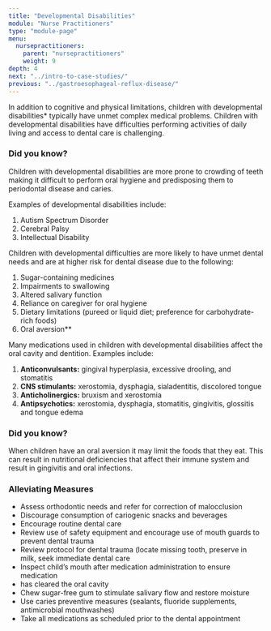 ```yaml
---
title: "Developmental Disabilities"
module: "Nurse Practitioners"
type: "module-page"
menu:
  nursepractitioners:
    parent: "nursepractitioners"
    weight: 9
depth: 4
next: "../intro-to-case-studies/"
previous: "../gastroesophageal-reflux-disease/"
---
```

<div class="pageblock"><p>In addition to cognitive and physical limitations, children with developmental disabilities* typically have unmet complex medical problems.  Children with developmental disabilities have difficulties performing activities of daily living and access to dental care is challenging. </p>
</div><div class="pageblock did_you_know"><h3>Did you know?</h3><p>Children with developmental disabilities are more prone to crowding of teeth making it difficult to perform oral hygiene and predisposing them to periodontal disease and caries.</p>
</div><div class="pageblock"><p>Examples of developmental disabilities include:
</p><ol>
<li>Autism Spectrum Disorder</li>
<li>Cerebral Palsy</li>
<li>Intellectual Disability</li>
</ol>

Children with developmental difficulties are more likely to have unmet dental needs and are at higher risk for dental disease due to the following:
<ol>
<li>Sugar-containing medicines</li>
<li>Impairments to swallowing</li>
<li>Altered salivary function</li>
<li>Reliance on caregiver for oral hygiene</li>
<li>Dietary limitations (pureed or liquid diet; preference for carbohydrate-rich foods)</li>
<li>Oral aversion** </li>
</ol>

Many medications used in children with developmental disabilities affect the oral cavity and dentition.  Examples include:
<ol>
<li><strong>Anticonvulsants:</strong> gingival hyperplasia, excessive drooling, and stomatitis</li>
<li><strong>CNS stimulants:</strong> xerostomia, dysphagia, sialadentitis, discolored tongue</li>
<li><strong>Anticholinergics:</strong> bruxism and xerostomia</li>
<li><strong>Antipsychotics:</strong> xerostomia, dysphagia, stomatitis, gingivitis, glossitis and tongue edema</li>
</ol>
</div><div class="pageblock did_you_know"><h3>Did you know?</h3><p>When children have an oral aversion it may limit the foods that they eat. This can result in nutritional deficiencies that affect their immune system and result in gingivitis and oral infections.</p>
</div><div class="pageblock"><h3>Alleviating Measures</h3>
<ul>
<li>Assess orthodontic needs and refer for correction of malocclusion</li>
<li>Discourage consumption of cariogenic snacks and beverages</li>
<li>Encourage routine dental care</li>
<li>Review use of safety equipment and encourage use of mouth guards to prevent dental trauma</li>
<li>Review protocol for dental trauma (locate missing tooth, preserve in milk, seek immediate dental care</li>
<li>Inspect child’s mouth after medication administration to ensure medication </li><li>has cleared the oral cavity</li>
<li>Chew sugar-free gum to stimulate salivary flow and restore moisture</li>
<li>Use caries preventive measures (sealants, fluoride supplements, antimicrobial mouthwashes)</li>
<li>Take all medications as scheduled prior to the dental appointment</li>
</ul>
</div>
